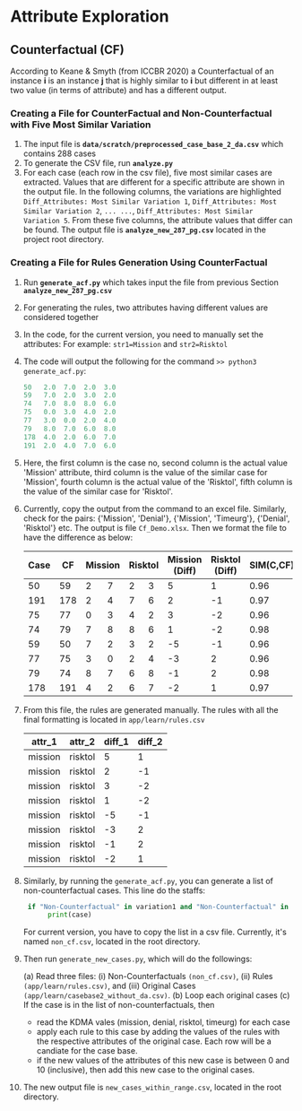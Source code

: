 # Attribute Exploration #
 
## Counterfactual (CF) ##
According to Keane & Smyth (from ICCBR 2020) a Counterfactual of an instance **i** is an instance **j** that is highly similar to **i** but different in at least two value (in terms of attribute) and has a different output.

### Creating a File for CounterFactual and Non-Counterfactual with Five Most Similar Variation ###
1. The input file is **`data/scratch/preprocessed_case_base_2_da.csv`** which contains 288 cases
2. To generate the CSV file, run **`analyze.py`**
3. For each case (each row in the csv file), five most similar cases are extracted. Values that are different for a specific attribute are shown in the output file. In the following columns, the variations are highlighted `Diff_Attributes: Most Similar Variation 1`, `Diff_Attributes: Most Similar Variation 2`, `... ...`, `Diff_Attributes: Most Similar Variation 5`. From these five columns, the attribute values that differ can be found. The output file is **`analyze_new_287_pg.csv`** located in the project root directory.

### Creating a File for Rules Generation Using CounterFactual  ###
1. Run **`generate_acf.py`** which takes input the file from previous Section **`analyze_new_287_pg.csv`**
2. For generating the rules, two attributes having different values are considered together 
3. In the code, for the current version, you need to manually set the attributes: For example: `str1=Mission` and `str2=Risktol`
4. The code will output the following for the command `>> python3 generate_acf.py`:
    ```python
    50   2.0  7.0  2.0  3.0 
    59   7.0  2.0  3.0  2.0 
    74   7.0  8.0  8.0  6.0 
    75   0.0  3.0  4.0  2.0 
    77   3.0  0.0  2.0  4.0 
    79   8.0  7.0  6.0  8.0 
    178  4.0  2.0  6.0  7.0 
    191  2.0  4.0  7.0  6.0
    
5. Here, the first column is the case no, second column is the actual value 'Mission' attribute, third column is the value of the similar case for 'Mission', fourth column is the actual value of the 'Risktol', fifth column is the value of the similar case for 'Risktol'.
6. Currently, copy the output from the command to an excel file. Similarly, check for the pairs: {'Mission', 'Denial'}, {'Mission', 'Timeurg'}, {'Denial', 'Risktol'} etc. The output is file `Cf_Demo.xlsx`. Then we format the file to have the difference as below:
   <table class="tg">
            <thead>
              <tr>
                <th class="tg-7btt">Case </th>
                <th class="tg-7btt">CF</th>
                <th class="tg-7btt" colspan="2">Mission<br></th>
                <th class="tg-7btt" colspan="2">Risktol</th>
                <th class="tg-7btt">Mission<br>(Diff)</th>
                <th class="tg-7btt">Risktol<br>(Diff)</th>
                <th class="tg-7btt">SIM(C,CF)</th>
                <th class="tg-7btt">Decision <br>(Original)</th>
                <th class="tg-7btt">Decision <br>(CF)</th>
              </tr>
            </thead>
            <tbody>
              <tr>
                <td class="tg-c3ow">50</td>
                <td class="tg-c3ow">59</td>
                <td class="tg-c3ow">2</td>
                <td class="tg-c3ow">7</td>
                <td class="tg-c3ow">2</td>
                <td class="tg-c3ow">3</td>
                <td class="tg-mq34">5</td>
                <td class="tg-mq34">1</td>
                <td class="tg-c3ow">0.96</td>
                <td class="tg-c3ow">11</td>
                <td class="tg-c3ow">10</td>
              </tr>
              <tr>
                <td class="tg-c3ow">191</td>
                <td class="tg-c3ow">178</td>
                <td class="tg-c3ow">2</td>
                <td class="tg-c3ow">4</td>
                <td class="tg-c3ow">7</td>
                <td class="tg-c3ow">6</td>
                <td class="tg-mq34">2</td>
                <td class="tg-mq34">-1</td>
                <td class="tg-c3ow">0.97</td>
                <td class="tg-c3ow">6</td>
                <td class="tg-c3ow">0</td>
              </tr>
              <tr>
                <td class="tg-c3ow">75</td>
                <td class="tg-c3ow">77</td>
                <td class="tg-c3ow">0</td>
                <td class="tg-c3ow">3</td>
                <td class="tg-c3ow">4</td>
                <td class="tg-c3ow">2</td>
                <td class="tg-mq34">3</td>
                <td class="tg-mq34">-2</td>
                <td class="tg-c3ow">0.96</td>
                <td class="tg-c3ow">10</td>
                <td class="tg-c3ow">9</td>
              </tr>
              <tr>
                <td class="tg-c3ow">74</td>
                <td class="tg-c3ow">79</td>
                <td class="tg-c3ow">7</td>
                <td class="tg-c3ow">8</td>
                <td class="tg-c3ow">8</td>
                <td class="tg-c3ow">6</td>
                <td class="tg-mq34">1</td>
                <td class="tg-mq34">-2</td>
                <td class="tg-c3ow">0.98</td>
                <td class="tg-c3ow">11</td>
                <td class="tg-c3ow">10</td>
              </tr>
              <tr>
                <td class="tg-c3ow">59</td>
                <td class="tg-c3ow">50</td>
                <td class="tg-c3ow">7</td>
                <td class="tg-c3ow">2</td>
                <td class="tg-c3ow">3</td>
                <td class="tg-c3ow">2</td>
                <td class="tg-mq34">-5</td>
                <td class="tg-mq34">-1</td>
                <td class="tg-c3ow">0.96</td>
                <td class="tg-c3ow">10</td>
                <td class="tg-c3ow">11</td>
              </tr>
              <tr>
                <td class="tg-c3ow">77</td>
                <td class="tg-c3ow">75</td>
                <td class="tg-c3ow">3</td>
                <td class="tg-c3ow">0</td>
                <td class="tg-c3ow">2</td>
                <td class="tg-c3ow">4</td>
                <td class="tg-mq34">-3</td>
                <td class="tg-mq34">2</td>
                <td class="tg-c3ow">0.96</td>
                <td class="tg-c3ow">9</td>
                <td class="tg-c3ow">10</td>
              </tr>
              <tr>
                <td class="tg-c3ow">79</td>
                <td class="tg-c3ow">74</td>
                <td class="tg-c3ow">8</td>
                <td class="tg-c3ow">7</td>
                <td class="tg-c3ow">6</td>
                <td class="tg-c3ow">8</td>
                <td class="tg-mq34">-1</td>
                <td class="tg-mq34">2</td>
                <td class="tg-c3ow">0.98</td>
                <td class="tg-c3ow">10</td>
                <td class="tg-c3ow">11</td>
              </tr>
              <tr>
                <td class="tg-c3ow">178</td>
                <td class="tg-c3ow">191</td>
                <td class="tg-c3ow">4</td>
                <td class="tg-c3ow">2</td>
                <td class="tg-c3ow">6</td>
                <td class="tg-c3ow">7</td>
                <td class="tg-mq34">-2</td>
                <td class="tg-mq34">1</td>
                <td class="tg-c3ow">0.97</td>
                <td class="tg-c3ow">0</td>
                <td class="tg-c3ow">6</td>
              </tr>
            </tbody>
        </table>
7. From this file, the rules are generated manually. The rules with all the final formatting is located in `app/learn/rules.csv`
        <table class="tg">
            <thead>
              <tr>
                <th class="tg-bobw">attr_1</th>
                <th class="tg-bobw">attr_2</th>
                <th class="tg-bobw">diff_1</th>
                <th class="tg-bobw">diff_2</th>
              </tr>
            </thead>
            <tbody>
              <tr>
                <td class="tg-8d8j">mission</td>
                <td class="tg-8d8j">risktol</td>
                <td class="tg-8d8j">5</td>
                <td class="tg-8d8j">1</td>
              </tr>
              <tr>
                <td class="tg-8d8j">mission</td>
                <td class="tg-8d8j">risktol</td>
                <td class="tg-8d8j">2</td>
                <td class="tg-8d8j">-1</td>
              </tr>
              <tr>
                <td class="tg-8d8j">mission</td>
                <td class="tg-8d8j">risktol</td>
                <td class="tg-8d8j">3</td>
                <td class="tg-8d8j">-2</td>
              </tr>
              <tr>
                <td class="tg-8d8j">mission</td>
                <td class="tg-8d8j">risktol</td>
                <td class="tg-8d8j">1</td>
                <td class="tg-8d8j">-2</td>
              </tr>
              <tr>
                <td class="tg-8d8j">mission</td>
                <td class="tg-8d8j">risktol</td>
                <td class="tg-8d8j">-5</td>
                <td class="tg-8d8j">-1</td>
              </tr>
              <tr>
                <td class="tg-8d8j">mission</td>
                <td class="tg-8d8j">risktol</td>
                <td class="tg-8d8j">-3</td>
                <td class="tg-8d8j">2</td>
              </tr>
              <tr>
                <td class="tg-8d8j">mission</td>
                <td class="tg-8d8j">risktol</td>
                <td class="tg-8d8j">-1</td>
                <td class="tg-8d8j">2</td>
              </tr>
              <tr>
                <td class="tg-8d8j">mission</td>
                <td class="tg-8d8j">risktol</td>
                <td class="tg-8d8j">-2</td>
                <td class="tg-8d8j">1</td>
              </tr>
            </tbody>
        </table>
8. Similarly, by running the `generate_acf.py`, you can generate a list of non-counterfactual cases. This line do the staffs:
   ```python
    if "Non-Counterfactual" in variation1 and "Non-Counterfactual" in variation2 and "Non-Counterfactual" in variation3 and "Non-Counterfactual" in variation4 and "Non-Counterfactual" in variation5:
         print(case)
   ```
   For current version, you have to copy the list in a csv file. Currently, it's named `non_cf.csv`, located in the root directory.
10. Then run `generate_new_cases.py`, which will do the followings:
    
    (a) Read three files: (i) Non-Counterfactuals `(non_cf.csv)`, (ii) Rules `(app/learn/rules.csv)`, and (iii) Original Cases `(app/learn/casebase2_without_da.csv)`.
    (b) Loop each original cases
    (c) If the case is in the list of non-counterfactuals, then
      - read the KDMA vales (mission, denial, risktol, timeurg) for each case
      - apply each rule to this case by adding the values of the rules with the respective attributes of the original case. Each row will be a candiate for the case base. 
      - if the new values of the attributes of this new case is between 0 and 10 (inclusive), then add this new case to the original cases.
11. The new output file is `new_cases_within_range.csv`, located in the root directory.   
